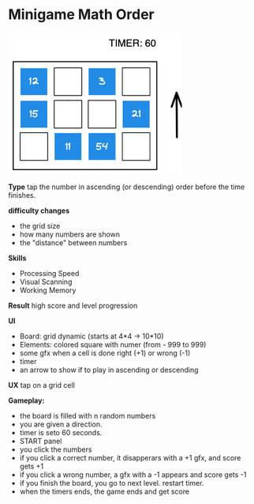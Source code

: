 # Minigame Math Order

![](img/minigame_math_order.excalidraw2.png)

**Type**
tap the number in ascending (or descending) order before the time finishes.

**difficulty changes** 
- the grid size
- how many numbers are shown
- the "distance" between numbers

**Skills**
- Processing Speed
- Visual Scanning
- Working Memory

**Result**
high score and level progression

**UI**
- Board: grid dynamic (starts at 4\*4 -> 10\*10)
- Elements: colored square with numer (from - 999 to 999)
- some gfx when a cell is done right (+1) or wrong (-1)
- timer
- an arrow to show if to play in ascending or descending

**UX**
tap on a grid cell

**Gameplay:**
- the board is filled with n random numbers
- you are given a direction.
- timer is seto 60 seconds.
- START panel
- you click the numbers
- if you click a correct number, it disapperars with a +1 gfx, and score gets +1
- if you click a wrong number, a gfx with a -1 appears and score gets -1
- if you finish the board, you go to next level. restart timer.
- when the timers ends, the game ends and get score
